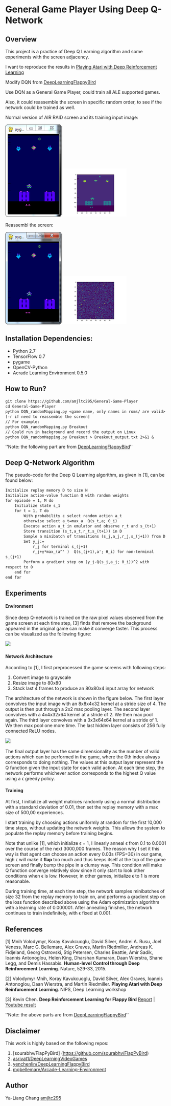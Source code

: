 # General Game Player Using Deep Q-Network


## Overview
This project is a practice of Deep Q Learning algorithm and some experiments with the screen adjacency.

I want to reproduce the results in [Playing Atari with Deep Reinforcement Learning](https://www.cs.toronto.edu/~vmnih/docs/dqn.pdf)

Modify DQN from [DeepLearningFlappyBird](https://github.com/yenchenlin1994/DeepLearningFlappyBird.git)

Use DQN as a General Game Player, could train all ALE supported games.

Also, it could reassemble the screen in specific random order, to see if the network could be trained as well.


Normal version of AIR RAID screen and its training input image:

<img src="./images/normal_screen.png">
<img src="./images/normal.png" width=200>

Reassembl the screen:

<img src="./images/random_screen.png">
<img src="./images/random.png" width=200>

## Installation Dependencies:
* Python 2.7
* TensorFlow 0.7
* pygame
* OpenCV-Python
* Acrade Learning Environment 0.5.0

## How to Run?
```
git clone https://github.com/amjltc295/General-Game-Player
cd General-Game-Player
python DQN_randomMapping.py <game name, only names in roms/ are valid> [-r if need to reassemble the screen]
// For example:
python DQN_randomMapping.py Breakout 
// Could run in background and record the output on Linux
python DQN_randomMapping.py Breakout > Breakout_output.txt 2>&1 & 

```


''Note: the following part are from [DeepLearningFlappyBird](https://github.com/yenchenlin1994/DeepLearningFlappyBird.git)''


## Deep Q-Network Algorithm

The pseudo-code for the Deep Q Learning algorithm, as given in [1], can be found below:

```
Initialize replay memory D to size N
Initialize action-value function Q with random weights
for episode = 1, M do
    Initialize state s_1
    for t = 1, T do
        With probability ϵ select random action a_t
        otherwise select a_t=max_a  Q(s_t,a; θ_i)
        Execute action a_t in emulator and observe r_t and s_(t+1)
        Store transition (s_t,a_t,r_t,s_(t+1)) in D
        Sample a minibatch of transitions (s_j,a_j,r_j,s_(j+1)) from D
        Set y_j:=
            r_j for terminal s_(j+1)
            r_j+γ*max_(a^' )  Q(s_(j+1),a'; θ_i) for non-terminal s_(j+1)
        Perform a gradient step on (y_j-Q(s_j,a_j; θ_i))^2 with respect to θ
    end for
end for
```

## Experiments

#### Environment
Since deep Q-network is trained on the raw pixel values observed from the game screen at each time step, [3] finds that remove the background appeared in the original game can make it converge faster. This process can be visualized as the following figure:

<img src="./images/preprocess.png" width="450">

#### Network Architecture
According to [1], I first preprocessed the game screens with following steps:

1. Convert image to grayscale
2. Resize image to 80x80
3. Stack last 4 frames to produce an 80x80x4 input array for network

The architecture of the network is shown in the figure below. The first layer convolves the input image with an 8x8x4x32 kernel at a stride size of 4. The output is then put through a 2x2 max pooling layer. The second layer convolves with a 4x4x32x64 kernel at a stride of 2. We then max pool again. The third layer convolves with a 3x3x64x64 kernel at a stride of 1. We then max pool one more time. The last hidden layer consists of 256 fully connected ReLU nodes.

<img src="./images/network.png">

The final output layer has the same dimensionality as the number of valid actions which can be performed in the game, where the 0th index always corresponds to doing nothing. The values at this output layer represent the Q function given the input state for each valid action. At each time step, the network performs whichever action corresponds to the highest Q value using a ϵ greedy policy.


#### Training
At first, I initialize all weight matrices randomly using a normal distribution with a standard deviation of 0.01, then set the replay memory with a max size of 500,00 experiences.

I start training by choosing actions uniformly at random for the first 10,000 time steps, without updating the network weights. This allows the system to populate the replay memory before training begins.

Note that unlike [1], which initialize ϵ = 1, I linearly anneal ϵ from 0.1 to 0.0001 over the course of the next 3000,000 frames. The reason why I set it this way is that agent can choose an action every 0.03s (FPS=30) in our game, high ϵ will make it **flap** too much and thus keeps itself at the top of the game screen and finally bump the pipe in a clumsy way. This condition will make Q function converge relatively slow since it only start to look other conditions when ϵ is low.
However, in other games, initialize ϵ to 1 is more reasonable.

During training time, at each time step, the network samples minibatches of size 32 from the replay memory to train on, and performs a gradient step on the loss function described above using the Adam optimization algorithm with a learning rate of 0.000001. After annealing finishes, the network continues to train indefinitely, with ϵ fixed at 0.001.


## References

[1] Mnih Volodymyr, Koray Kavukcuoglu, David Silver, Andrei A. Rusu, Joel Veness, Marc G. Bellemare, Alex Graves, Martin Riedmiller, Andreas K. Fidjeland, Georg Ostrovski, Stig Petersen, Charles Beattie, Amir Sadik, Ioannis Antonoglou, Helen King, Dharshan Kumaran, Daan Wierstra, Shane Legg, and Demis Hassabis. **Human-level Control through Deep Reinforcement Learning**. Nature, 529-33, 2015.

[2] Volodymyr Mnih, Koray Kavukcuoglu, David Silver, Alex Graves, Ioannis Antonoglou, Daan Wierstra, and Martin Riedmiller. **Playing Atari with Deep Reinforcement Learning**. NIPS, Deep Learning workshop

[3] Kevin Chen. **Deep Reinforcement Learning for Flappy Bird** [Report](http://cs229.stanford.edu/proj2015/362_report.pdf) | [Youtube result](https://youtu.be/9WKBzTUsPKc)


''Note: the above parts are from [DeepLearningFlappyBird](https://github.com/yenchenlin1994/DeepLearningFlappyBird.git)''

## Disclaimer
This work is highly based on the following repos:

1. [sourabhv/FlapPyBird] (https://github.com/sourabhv/FlapPyBird)
2. [asrivat1/DeepLearningVideoGames](https://github.com/asrivat1/DeepLearningVideoGames)
3. [yenchenlin/DeepLearningFlappyBird](https://github.com/yenchenlin/DeepLearningFlappyBird)
4. [mgbellemare/Arcade-Learning-Environment](https://github.com/mgbellemare/Arcade-Learning-Environment)

## Author

Ya-Liang Chang [amjltc295](https://github.com/amjltc295/)
